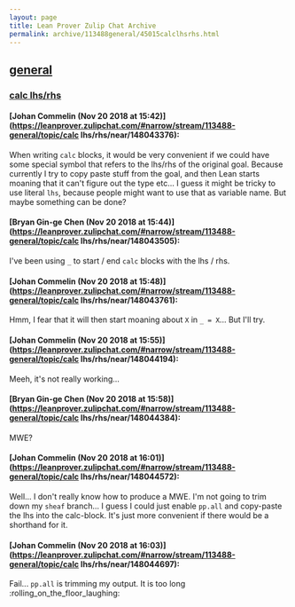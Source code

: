 ```yaml
---
layout: page
title: Lean Prover Zulip Chat Archive 
permalink: archive/113488general/45015calclhsrhs.html
---
```


## [general](index.html)
### [calc lhs/rhs](45015calclhsrhs.html)

#### [Johan Commelin (Nov 20 2018 at 15:42)](https://leanprover.zulipchat.com/#narrow/stream/113488-general/topic/calc lhs/rhs/near/148043376):
When writing `calc` blocks, it would be very convenient if we could have some special symbol that refers to the lhs/rhs of the original goal. Because currently I try to copy paste stuff from the goal, and then Lean starts moaning that it can't figure out the type etc...
I guess it might be tricky to use literal `lhs`, because people might want to use that as variable name. But maybe something can be done?

#### [Bryan Gin-ge Chen (Nov 20 2018 at 15:44)](https://leanprover.zulipchat.com/#narrow/stream/113488-general/topic/calc lhs/rhs/near/148043505):
I've been using `_` to start / end `calc` blocks with the lhs / rhs.

#### [Johan Commelin (Nov 20 2018 at 15:48)](https://leanprover.zulipchat.com/#narrow/stream/113488-general/topic/calc lhs/rhs/near/148043761):
Hmm, I fear that it will then start moaning about `X` in `_ = X`... But I'll try.

#### [Johan Commelin (Nov 20 2018 at 15:55)](https://leanprover.zulipchat.com/#narrow/stream/113488-general/topic/calc lhs/rhs/near/148044194):
Meeh, it's not really working...

#### [Bryan Gin-ge Chen (Nov 20 2018 at 15:58)](https://leanprover.zulipchat.com/#narrow/stream/113488-general/topic/calc lhs/rhs/near/148044384):
MWE?

#### [Johan Commelin (Nov 20 2018 at 16:01)](https://leanprover.zulipchat.com/#narrow/stream/113488-general/topic/calc lhs/rhs/near/148044572):
Well... I don't really know how to produce a MWE. I'm not going to trim down my `sheaf` branch... I guess I could just enable `pp.all` and copy-paste the lhs into the calc-block. It's just more convenient if there would be a shorthand for it.

#### [Johan Commelin (Nov 20 2018 at 16:03)](https://leanprover.zulipchat.com/#narrow/stream/113488-general/topic/calc lhs/rhs/near/148044697):
Fail... `pp.all` is trimming my output. It is too long :rolling_on_the_floor_laughing:

